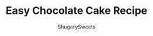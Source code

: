 ---
layout: ../../layouts/MarkdownPostLayout.astro
title: Easy Chocolate Cake Recipe
author: ShugarySweets
pubDate: 2021-03-18
description: "Never settle for store bought cake again. This Easy Chocolate Cake made from scratch it topped with our favorite chocolate buttercream frosting and sprinkles. Made in a 13x9 you&#x27;ll be eating your cake in no time!"
image_url: https://www.shugarysweets.com/wp-content/uploads/2021/08/Chocolate-sheet-cake-facebook.jpg
tags: ["Cake","American"]
calories: 223
protein: 2
carbohydrates: 31
fats: 11
fiber: 1
ingredients: ["½ cup unsalted butter, room temperature","1 ½ cup granulated sugar","2 large eggs","1 ½ cup all-purpose flour","½ cup unsweetened cocoa powder","½ teaspoon kosher salt","1 teaspoon baking soda","½ teaspoon baking powder","½ cup brewed hot coffee","½ cup whole milk","3/4 cup butter, softened","2 1/4 cup powdered sugar","1/4 cup plus 2 Tablsepoons unsweetened cocoa powder","1/2 teaspoon almond extract","½ cup whole milk"]
serves: 24
time: "53 minutes"
prepTime: "20 minutes"
instructions: ["Preheat oven to 350 degrees F. Spray 13x9 baking dish with baking spray (or use homemade cake release). Set aside.","In a bowl, mix flour, cocoa, salt, baking soda and baking powder. Set aside.","In a measuring cup, mix together hot coffee and milk. Set aside.","In mixer, beat butter and sugar for 5 minutes, until smooth. Beat in eggs one at a time. Slowly add in dry ingredients alternating with the coffee/milk mixture (about 3 additions of each).","Pour cake batter into prepared pan. Bake for about 33-42 minutes, until toothpick inserted in the center comes out clean. Remove from oven and allow to cool completely before frosting.","For the Frosting: In a mixing bowl, beat butter for 3-5 minutes, scraping down sides of bowl as needed.","Add in powdered sugar, cocoa, extract and milk and beat for 3-5 more minutes until desired consistency.","Frost cake and enjoy! Add sprinkles if desired."]
nutrition: ["223 calories","31 grams carbohydrates","42 milligrams cholesterol","11 grams fat","1 grams fiber","2 grams protein","6 grams saturated fat","146 grams sodium","23 grams sugar","0 grams trans fat","3 grams unsaturated fat"]
---